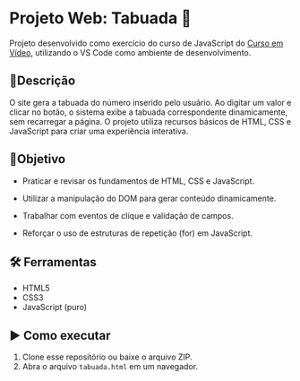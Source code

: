 # Projeto Web: Tabuada 🔢

Projeto desenvolvido como exercício do curso de JavaScript do [Curso em Vídeo](https://www.cursoemvideo.com/curso/javascript/), utilizando o VS Code como ambiente de desenvolvimento.

## 📌Descrição
O site gera a tabuada do número inserido pelo usuário. Ao digitar um valor e clicar no botão, o sistema exibe a tabuada correspondente dinamicamente, sem recarregar a página. O projeto utiliza recursos básicos de HTML, CSS e JavaScript para criar uma experiência interativa.

## 🎯Objetivo
- Praticar e revisar os fundamentos de HTML, CSS e JavaScript.

- Utilizar a manipulação do DOM para gerar conteúdo dinamicamente.

- Trabalhar com eventos de clique e validação de campos.

- Reforçar o uso de estruturas de repetição (for) em JavaScript. 

## 🛠️ Ferramentas
- HTML5
- CSS3
- JavaScript (puro)

## ▶️ Como executar
1. Clone esse repositório ou baixe o arquivo ZIP.
2. Abra o arquivo `tabuada.html` em um navegador.
